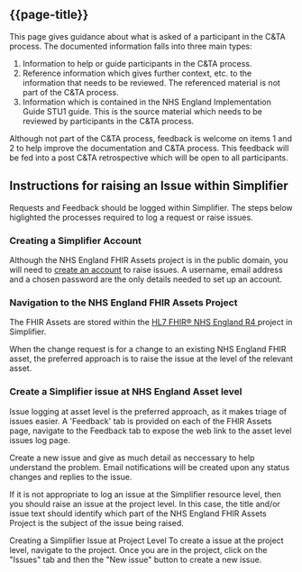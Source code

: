 ## {{page-title}}

This page gives guidance about what is asked of a participant in the C&TA process. The documented information falls into three main types:

1. Information to help or guide participants in the C&TA process.
1. Reference information which gives further context, etc. to the information that needs to be reviewed. The referenced material is not part of the C&TA process.
1. Information which is contained in the NHS England Implementation Guide STU1 guide. This is the source material which needs to be reviewed by participants in the C&TA process.

Although not part of the C&TA process, feedback is welcome on items 1 and 2 to help improve the documentation and C&TA process. This feedback will be fed into a post C&TA retrospective which will be open to all participants.

## Instructions for raising an Issue within Simplifier
Requests and Feedback should be logged within Simplifier. The steps below higlighted the processes required to log a request or raise issues.

### Creating a Simplifier Account
Although the NHS England FHIR Assets project is in the public domain, you will need to <a href='https://simplifier.net/signup' target="_blank"> create an account</a> to raise issues. A username, email address and a chosen password are the only details needed to set up an account.

### Navigation to the NHS England FHIR Assets Project
The FHIR Assets are stored within the <a href='https://simplifier.net/NHS-England-Implementation-Guide/~introduction' target="_blank"> HL7 FHIR® NHS England R4 </a> project in Simplifier.

When the change request is for a change to an existing NHS England FHIR asset, the preferred approach is to raise the issue at the level of the relevant asset.

### Create a Simplifier issue at NHS England Asset level
Issue logging at asset level is the preferred approach, as it makes triage of issues easier. A 'Feedback' tab is provided on each of the FHIR Assets page, navigate to the Feedback tab to expose the web link to the asset level issues log page.


Create a new issue and give as much detail as neccessary to help understand the problem. Email notifications will be created upon any status changes and replies to the issue.

If it is not appropriate to log an issue at the Simplifier resource level, then you should raise an issue at the project level. In this case, the title and/or issue text should identify which part of the NHS England FHIR Assets Project is the subject of the issue being raised.

Creating a Simplifier Issue at Project Level
To create a issue at the project level, navigate to the project. Once you are in the project, click on the "Issues" tab and then the "New issue" button to create a new issue.